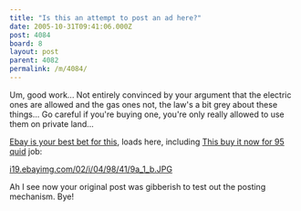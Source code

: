 ```yaml
---
title: "Is this an attempt to post an ad here?"
date: 2005-10-31T09:41:06.000Z
post: 4084
board: 8
layout: post
parent: 4082
permalink: /m/4084/
---
```

Um, good work... Not entirely convinced by your argument that the electric ones are allowed and the gas ones not, the law's a bit grey about these things... Go careful if you're buying one, you're only really allowed to use them on private land...

<a href="http://listings.ebay.co.uk/Scooters_Electric-Scooters_W0QQfrisZ2QQfromZR8QQfsooZ1QQfsopZ1QQsacatZ47349QQsocmdZListingItemList">Ebay is your best bet for this</a>, loads here, including <a href="http://cgi.ebay.co.uk/ALL-NEW-ROADSTER-ELECTRIC-SCOOTER_W0QQitemZ7192773369QQcategoryZ64677QQrdZ1QQcmdZViewItem"> This buy it now for 95 quid</a> job:

<a href="http://cgi.ebay.co.uk/ALL-NEW-ROADSTER-ELECTRIC-SCOOTER_W0QQitemZ7192773369QQcategoryZ64677QQrdZ1QQcmdZViewItem"><a href="http://i19.ebayimg.com/02/i/04/98/41/9a_1_b.JPG</a>">i19.ebayimg.com/02/i/04/98/41/9a_1_b.JPG</a></a>

Ah I see now your original post was gibberish to test out the posting mechanism. Bye!
